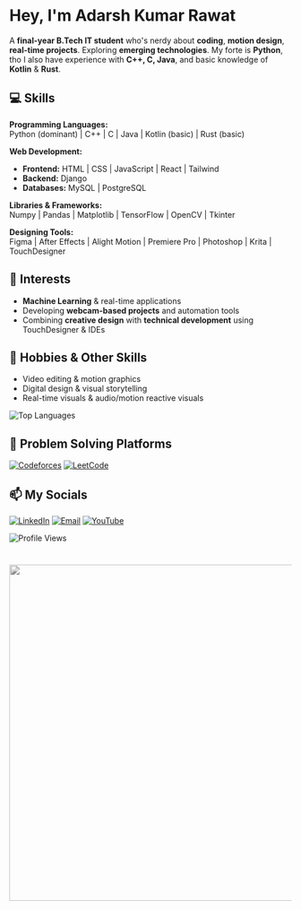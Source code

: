 # Hey, I'm Adarsh Kumar Rawat  

A **final-year B.Tech IT student** who's nerdy about **coding**, **motion design**, **real-time projects**. Exploring **emerging technologies**. My forte is **Python**, tho I also have experience with **C++, C, Java**, and basic knowledge of **Kotlin** & **Rust**.  


## 💻 Skills

**Programming Languages:**  
Python (dominant) | C++ | C | Java | Kotlin (basic) | Rust (basic)  

**Web Development:**  
- **Frontend:** HTML | CSS | JavaScript | React | Tailwind  
- **Backend:** Django  
- **Databases:** MySQL | PostgreSQL  

**Libraries & Frameworks:**  
Numpy | Pandas | Matplotlib | TensorFlow | OpenCV | Tkinter  

**Designing Tools:**  
Figma | After Effects | Alight Motion | Premiere Pro | Photoshop | Krita | TouchDesigner  


## 🌟 Interests

- **Machine Learning** & real-time applications  
- Developing **webcam-based projects** and automation tools  
- Combining **creative design** with **technical development** using TouchDesigner & IDEs  


## 🎨 Hobbies & Other Skills

- Video editing & motion graphics  
- Digital design & visual storytelling  
- Real-time visuals & audio/motion reactive visuals  

![Top Languages](https://github-readme-stats.vercel.app/api/top-langs/?username=Adarsh-kumar-rawat&layout=compact&theme=transparent&hide_border=true)


## 🧮 Problem Solving Platforms

[![Codeforces](https://img.shields.io/badge/Codeforces-1f6feb?style=for-the-badge&logo=codeforces&logoColor=white)](https://codeforces.com/profile/isanz)  [![LeetCode](https://img.shields.io/badge/LeetCode-FFA116?style=for-the-badge&logo=leetcode&logoColor=black)](https://leetcode.com/u/isanz/)

<!-- CF-STATS:START -->

<!-- CF-STATS:END -->

## 📫 My Socials

[![LinkedIn](https://img.shields.io/badge/LinkedIn-blue?style=for-the-badge&logo=linkedin)](https://www.linkedin.com/in/adarsh-kumar-rawat-261643390/)  [![Email](https://img.shields.io/badge/Email-D14836?style=for-the-badge&logo=gmail&logoColor=white)](mailto:adarsh0489@gmail.com)  [![YouTube](https://img.shields.io/badge/YouTube-%23FF0000?style=for-the-badge&logo=youtube&logoColor=white)](https://www.youtube.com/@imsanzu)  



![Profile Views](https://visitor-badge.laobi.icu/badge?page_id=Adarsh-kumar-rawat.Adarsh-kumar-rawat)
<h1 align="center">
  <img src="https://media1.tenor.com/m/NU6NSV19HfgAAAAd/denji-makima.gif" width="600" style="filter: grayscale(100%); transition: 0.3s;" onmouseover="this.style.filter='grayscale(0%)'" onmouseout="this.style.filter='grayscale(100%)'" />
</h1>


